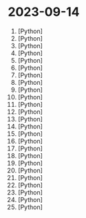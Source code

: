 # 2023-09-14

1. [](https://github.comundefined "Focus on prompting and generating") [Python]
2. [](https://github.comundefined "FaceChain is a deep-learning toolchain for generating your Digital-Twin.") [Python]
3. [](https://github.comundefined "《动手学深度学习》：面向中文读者、能运行、可讨论。中英文版被70多个国家的500多所大学用于教学。") [Python]
4. [](https://github.comundefined "リアルタイムボイスチェンジャー Realtime Voice Changer") [Python]
5. [](https://github.comundefined "Medusa: Simple Framework for Accelerating LLM Generation with Multiple Decoding Heads") [Python]
6. [](https://github.comundefined "ALL IN ONE Hacking Tool For Hackers") [Python]
7. [](https://github.comundefined "大麦网抢票脚本") [Python]
8. [](https://github.comundefined "A curated list of insanely awesome libraries, packages and resources for Quants (Quantitative Finance)") [Python]
9. [](https://github.comundefined "Inference Llama 2 in one file of pure C") [Python]
10. [](https://github.comundefined "scikit-learn: machine learning in Python") [Python]
11. [](https://github.comundefined "[ICCV 2023] Tracking Anything with Decoupled Video Segmentation") [Python]
12. [](https://github.comundefined "Official implementation of AnimateDiff.") [Python]
13. [](https://github.comundefined "Animation engine for explanatory math videos") [Python]
14. [](https://github.comundefined "Machine learning, in numpy") [Python]
15. [](https://github.comundefined "High-Resolution Image Synthesis with Latent Diffusion Models") [Python]
16. [](https://github.comundefined "Learn how to design large-scale systems. Prep for the system design interview. Includes Anki flashcards.") [Python]
17. [](https://github.comundefined "Redis Python Client") [Python]
18. [](https://github.comundefined "Example models using DeepSpeed") [Python]
19. [](https://github.comundefined "A Django content management system focused on flexibility and user experience") [Python]
20. [](https://github.comundefined "OpenMMLab Text Detection, Recognition and Understanding Toolbox") [Python]
21. [](https://github.comundefined "An open platform for training, serving, and evaluating large language models. Release repo for Vicuna and Chatbot Arena.") [Python]
22. [](https://github.comundefined "Create Customized Software using Natural Language Idea (through Multi-Agent Collaboration)") [Python]
23. [](https://github.comundefined "30 days of Python programming challenge is a step-by-step guide to learn the Python programming language in 30 days. This challenge may take more than100 days, follow your own pace. These videos may help too: https://www.youtube.com/channel/UC7PNRuno1rzYPb1xLa4yktw") [Python]
24. [](https://github.comundefined "👋 Hey there new grad🎉! We've put together a collection of full-time job openings for SWE, Quant, PM and tech roles in 2024! 🚀") [Python]
25. [](https://github.comundefined "Pytorch-based framework for solving parametric constrained optimization problems, physics-informed system identification, and parametric model predictive control.") [Python]
